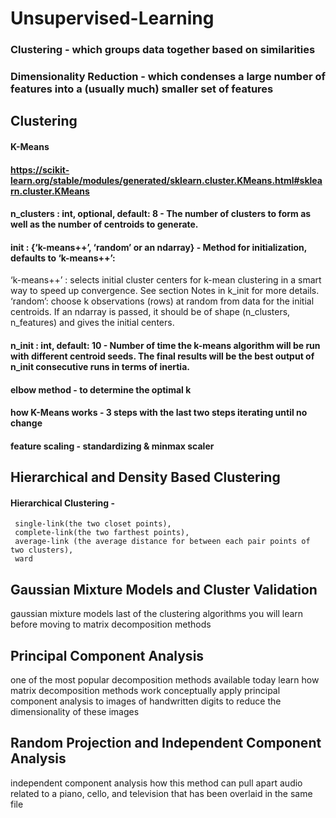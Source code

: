 # Unsupervised-Learning
### Clustering - which groups data together based on similarities
### Dimensionality Reduction - which condenses a large number of features into a (usually much) smaller set of features

## Clustering
####   K-Means
#### https://scikit-learn.org/stable/modules/generated/sklearn.cluster.KMeans.html#sklearn.cluster.KMeans
#### n_clusters : int, optional, default: 8 - The number of clusters to form as well as the number of centroids to generate.
#### init : {‘k-means++’, ‘random’ or an ndarray} - Method for initialization, defaults to ‘k-means++’:
‘k-means++’ : selects initial cluster centers for k-mean clustering in a smart way to speed up convergence. See section Notes in k_init for more details.
‘random’: choose k observations (rows) at random from data for the initial centroids.
If an ndarray is passed, it should be of shape (n_clusters, n_features) and gives the initial centers.
#### n_init : int, default: 10 - Number of time the k-means algorithm will be run with different centroid seeds. The final results will be the best output of n_init consecutive runs in terms of inertia.
#### elbow method - to determine the optimal k 
#### how K-Means works - 3 steps with the last two steps iterating until no change
#### feature scaling - standardizing & minmax scaler
	
## Hierarchical and Density Based Clustering
#### Hierarchical Clustering - 
     single-link(the two closet points), 
     complete-link(the two farthest points), 
     average-link (the average distance for between each pair points of two clusters), 
     ward
	 
## Gaussian Mixture Models and Cluster Validation
   gaussian mixture models
   last of the clustering algorithms you will learn before moving to matrix decomposition methods

## Principal Component Analysis
   one of the most popular decomposition methods available today
   learn how matrix decomposition methods work conceptually
   apply principal component analysis to images of handwritten digits to reduce the dimensionality of these images
	
## Random Projection and Independent Component Analysis
   independent component analysis
   how this method can pull apart audio related to a piano, cello, and television that has been overlaid in the same file
